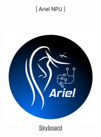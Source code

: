
<p align="center">
  | Ariel NPU |
  <br>
  <br>
  <br>
  <br>
  <a href="https://skyboard.space/" target="_blank">
    <img src="https://raw.githubusercontent.com/DART-Skyboard/Ariel/refs/heads/main/ArielWhite.png" alt="ArielWhite" width="250" height="250">
  </a>
  <br>
  <a href="https://skyboard.space/">Skyboard</a>
</p>


